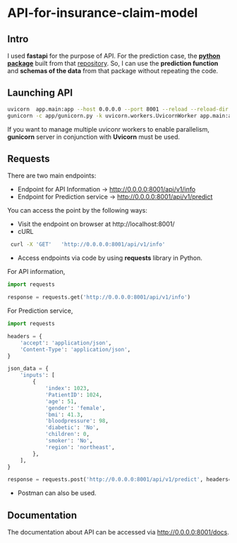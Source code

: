 # API-for-insurance-claim-model

## Intro

I used **fastapi** for the purpose of API. For the prediction case, the [**python package**](https://pypi.org/project/insurance-claim-model) built from that [repository](https://github.com/Michael95-m/packaging-insurance-claim-model). So, I can use the **prediction function** and **schemas of the data** from that package without repeating the code.

## Launching API

```bash
uvicorn  app.main:app --host 0.0.0.0 --port 8001 --reload --reload-dir app ## for development case
gunicorn -c app/gunicorn.py -k uvicorn.workers.UvicornWorker app.main:app ## for production
```

If you want to manage multiple uviconr workers to enable parallelism, **gunicorn** server in conjunction with **Uvicorn** must be used. 

## Requests

There are two main endpoints:

- Endpoint for API Information -> http://0.0.0.0:8001/api/v1/info 
- Endpoint for Prediction service -> http://0.0.0.0:8001/api/v1/predict

You can access the point by the following ways:

- Visit the endpoint on browser at http://localhost:8001/
- cURL

```bash
 curl -X 'GET'   'http://0.0.0.0:8001/api/v1/info'
```
- Access endpoints via code by using **requests** library in Python.

For API information,
```Python
import requests

response = requests.get('http://0.0.0.0:8001/api/v1/info')
```

For Prediction service,
```Python
import requests

headers = {
    'accept': 'application/json',
    'Content-Type': 'application/json',
}

json_data = {
    'inputs': [
        {
            'index': 1023,
            'PatientID': 1024,
            'age': 51,
            'gender': 'female',
            'bmi': 41.3,
            'bloodpressure': 98,
            'diabetic': 'No',
            'children': 0,
            'smoker': 'No',
            'region': 'northeast',
        },
    ],
}

response = requests.post('http://0.0.0.0:8001/api/v1/predict', headers=headers, json=json_data)
```

- Postman can also be used.

## Documentation

The documentation about API can be accessed via http://0.0.0.0:8001/docs.